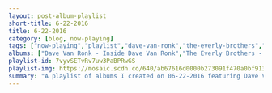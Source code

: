```yaml
---
layout: post-album-playlist
short-title: 6-22-2016
title: 6-22-2016
category: [blog, now-playing]
tags: ["now-playing","playlist","dave-van-ronk","the-everly-brothers","various-artists","bad-religion","social-distortion"]
albums: ["Dave Van Ronk - Inside Dave Van Ronk","The Everly Brothers - Simply - The Everly Brothers ( 42 Essential Tracks)","Various Artists - Juice Newton's Greatest Hits","Bad Religion - The Process Of Belief","Social Distortion - Social Distortion"]
playlist-id: 7vyvSETvRv7uw3PaBPRwGS
playlist-img: https://mosaic.scdn.co/640/ab67616d0000b273091f470a0bf913a7900ac0f5ab67616d0000b273756ea9d6cee4360a152f5611ab67616d0000b27387c4995e440de7beefcd325cab67616d0000b273e9a522d43a304d4d433ff251
summary: "A playlist of albums I created on 06-22-2016 featuring Dave Van Ronk, The Everly Brothers, Various Artists, Bad Religion, and Social Distortion"
---
```

